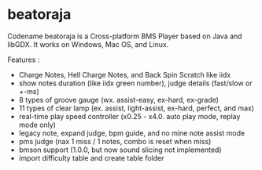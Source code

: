 # beatoraja
Codename beatoraja is a Cross-platform BMS Player based on Java and libGDX.
It works on Windows, Mac OS, and Linux.

Features :
- Charge Notes, Hell Charge Notes, and Back Spin Scratch like iidx
- show notes duration (like iidx green number), judge details (fast/slow or +-ms)
- 8 types of groove gauge (wx. assist-easy, ex-hard, ex-grade)
- 11 types of clear lamp (ex. assist, light-assist, ex-hard, perfect, and max)
- real-time play speed controller (x0.25 - x4.0. auto play mode, replay mode only)
- legacy note, expand judge, bpm guide, and no mine note assist mode
- pms judge (nax 1 miss / 1 notes, combo is reset when miss)
- bmson support (1.0.0, but now sound slicing not implemented)
- import difficulty table and create table folder

